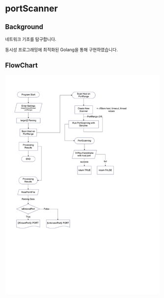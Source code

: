 # portScanner

## **Background**
네트워크 기초를 탐구합니다.

동시성 프로그래밍에 최적화된 Golang을 통해 구현하였습니다.

## **FlowChart**

![flowchart](https://github.com/qj0r9j0vc2/port_scanner/blob/main/portScannerFlowChart.png)
